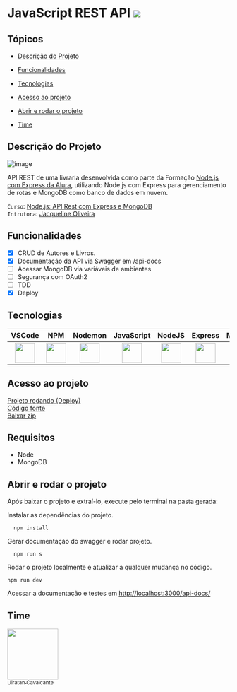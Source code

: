 # JavaScript REST API <img src="http://img.shields.io/static/v1?label=STATUS&message=EM%20DESENVOLVIMENTO&color=GREEN&style=for-the-badge"/>

## Tópicos 

- [Descrição do Projeto](#descrição-do-projeto)

- [Funcionalidades](#funcionalidades)

- [Tecnologias](#tecnologias)

- [Acesso ao projeto](#acesso-ao-projeto)

- [Abrir e rodar o projeto](#abrir-e-rodar-o-projeto)

- [Time](#time)

## Descrição do Projeto
![image](https://user-images.githubusercontent.com/1513309/217244900-f19e52e0-8b61-4d5b-94a4-3b7b1c0295d7.png)

API REST de uma livraria desenvolvida como parte da Formação <a href="https://cursos.alura.com.br/formacao-node-js-express">Node.js com Express da Alura</a>, utilizando Node.js com Express para gerenciamento de rotas e MongoDB como banco de dados em nuvem.

`Curso`: <a href="https://cursos.alura.com.br/course/nodejs-api-rest-express-mongodb">Node.js: API Rest com Express e MongoDB</a><br>
`Intrutora`: <a href="https://cursos.alura.com.br/user/jacqueline-r-oliveira">Jacqueline Oliveira</a>

## Funcionalidades
- [x] CRUD de Autores e Livros. <br>
- [x]  Documentação da API via Swagger em <url-do-projeto>/api-docs
- [ ] Acessar MongoDB via variáveis de ambientes
- [ ] Segurança com OAuth2
- [ ] TDD
- [x] Deploy

## Tecnologias
<p align="center">

VSCode    | NPM     | Nodemon   | JavaScript | NodeJS | Express | MongoDB | Mongoose | Swagger  | Git       | JSON 
:------: | :------: | :------: | :------: | :------: | :------: | :------: | :------: | :------: | :------: | :------:
<img height="45" src="https://cdn.jsdelivr.net/gh/devicons/devicon/icons/vscode/vscode-original-wordmark.svg" /> | <img height="45" src="https://cdn.jsdelivr.net/gh/devicons/devicon/icons/npm/npm-original-wordmark.svg" /> |   <img height="45" src="https://user-images.githubusercontent.com/13700/35731649-652807e8-080e-11e8-88fd-1b2f6d553b2d.png" /> |    <img height="45" src="https://cdn.jsdelivr.net/gh/devicons/devicon/icons/javascript/javascript-plain.svg" />   |    <img height="45" src="https://cdn.jsdelivr.net/gh/devicons/devicon/icons/nodejs/nodejs-original-wordmark.svg" />   |   <img height="45" src="https://cdn.jsdelivr.net/gh/devicons/devicon/icons/express/express-original.svg" /> |    <img height="45" src="https://cdn.jsdelivr.net/gh/devicons/devicon/icons/mongodb/mongodb-original-wordmark.svg" />   |    <img height="45" src="https://mongoosejs.com/docs/images/mongoose5_62x30_transparent.png" /> |  <img height="45" src="https://static1.smartbear.co/swagger/media/assets/images/swagger_logo.svg" />  |   <img height="45" src="https://cdn.jsdelivr.net/gh/devicons/devicon/icons/git/git-original-wordmark.svg" /> |   <img height="45" src="https://www.opc-router.de/wp-content/uploads/2020/08/what-is-json_600x250px.jpg" />
</p>

## Acesso ao projeto
[Projeto rodando (Deploy)](https://infinite-depths-15472.herokuapp.com/api-docs/)<br>
[Código fonte](https://github.com/uiratan/node-express)<br>
[Baixar zip](https://github.com/uiratan/node-express/archive/refs/heads/main.zip)

## Requisitos
* Node
* MongoDB
  
## Abrir e rodar o projeto
Após baixar o projeto e extraí-lo, execute pelo terminal na pasta gerada:

Instalar as dependências do projeto.
```shell
  npm install
```  

Gerar documentação do swagger e rodar projeto.
```shell
  npm run s
```  

Rodar o projeto localmente e atualizar a qualquer mudança no código.
```shell
npm run dev
```

Acessar a documentação e testes em <a href="http://localhost:3000/api-docs/">http://localhost:3000/api-docs/</a>

## Time  
[<img src="https://avatars.githubusercontent.com/u/1513309?s=400&u=17c724e73879b241655425c84ddba2f7a731817b&v=4" width=115><br><sub>Uiratan Cavalcante</sub>](https://github.com/uiratan/)
  
